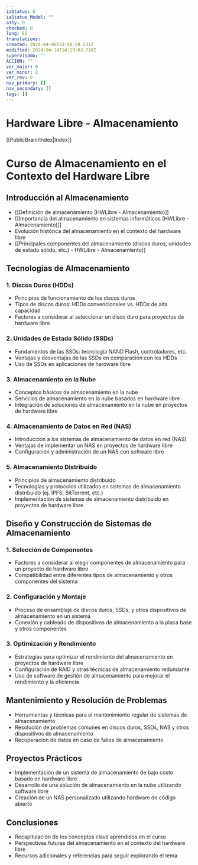 ```yaml
---
iaStatus: 0
iaStatus_Model: ""
a11y: 0
checked: 0
lang: ES
translations: 
created: 2024-04-06T23:48:59.531Z
modified: 2024-04-14T14:29:03.710Z
supervisado: ""
ACCION: ""
ver_major: 0
ver_minor: 2
ver_rev: 6
nav_primary: []
nav_secondary: []
tags: []
---
```

# Hardware Libre - Almacenamiento

[[PublicBrain/Index|Index]]

# Curso de Almacenamiento en el Contexto del Hardware Libre

## Introducción al Almacenamiento

- [[Definición de almacenamiento (HWLibre - Almacenamiento)]]
- [[Importancia del almacenamiento en sistemas informáticos (HWLibre - Almacenamiento)]]
- Evolución histórica del almacenamiento en el contexto del hardware libre
- [[Principales componentes del almacenamiento (discos duros, unidades de estado sólido, etc.) - HWLibre - Almacenamiento]]

## Tecnologías de Almacenamiento

### 1. Discos Duros (HDDs)

- Principios de funcionamiento de los discos duros
- Tipos de discos duros: HDDs convencionales vs. HDDs de alta capacidad
- Factores a considerar al seleccionar un disco duro para proyectos de hardware libre

### 2. Unidades de Estado Sólido (SSDs)

- Fundamentos de las SSDs: tecnología NAND Flash, controladores, etc.
- Ventajas y desventajas de las SSDs en comparación con los HDDs
- Uso de SSDs en aplicaciones de hardware libre

### 3. Almacenamiento en la Nube

- Conceptos básicos de almacenamiento en la nube
- Servicios de almacenamiento en la nube basados en hardware libre
- Integración de soluciones de almacenamiento en la nube en proyectos de hardware libre

### 4. Almacenamiento de Datos en Red (NAS)

- Introducción a los sistemas de almacenamiento de datos en red (NAS)
- Ventajas de implementar un NAS en proyectos de hardware libre
- Configuración y administración de un NAS con software libre

### 5. Almacenamiento Distribuido

- Principios de almacenamiento distribuido
- Tecnologías y protocolos utilizados en sistemas de almacenamiento distribuido (ej. IPFS, BitTorrent, etc.)
- Implementación de sistemas de almacenamiento distribuido en proyectos de hardware libre

## Diseño y Construcción de Sistemas de Almacenamiento

### 1. Selección de Componentes

- Factores a considerar al elegir componentes de almacenamiento para un proyecto de hardware libre
- Compatibilidad entre diferentes tipos de almacenamiento y otros componentes del sistema

### 2. Configuración y Montaje

- Proceso de ensamblaje de discos duros, SSDs, y otros dispositivos de almacenamiento en un sistema
- Conexión y cableado de dispositivos de almacenamiento a la placa base y otros componentes

### 3. Optimización y Rendimiento

- Estrategias para optimizar el rendimiento del almacenamiento en proyectos de hardware libre
- Configuración de RAID y otras técnicas de almacenamiento redundante
- Uso de software de gestión de almacenamiento para mejorar el rendimiento y la eficiencia

## Mantenimiento y Resolución de Problemas

- Herramientas y técnicas para el mantenimiento regular de sistemas de almacenamiento
- Resolución de problemas comunes en discos duros, SSDs, NAS y otros dispositivos de almacenamiento
- Recuperación de datos en caso de fallos de almacenamiento

## Proyectos Prácticos

- Implementación de un sistema de almacenamiento de bajo costo basado en hardware libre
- Desarrollo de una solución de almacenamiento en la nube utilizando software libre
- Creación de un NAS personalizado utilizando hardware de código abierto

## Conclusiones

- Recapitulación de los conceptos clave aprendidos en el curso
- Perspectivas futuras del almacenamiento en el contexto del hardware libre
- Recursos adicionales y referencias para seguir explorando el tema
